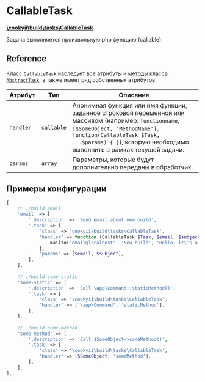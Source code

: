CallableTask
============

[**\cookyii\build\tasks\CallableTask**][]

Задача выполняется произвольную php функцию (callable).

Reference
---------

Класс `CallableTask` наследует все атрибуты и методы класса [`AbstractTask`][], а также имеет ряд собственных атрибутов.

| Атрибут | Тип | Описание | 
| ------- | --- | -------- |
| `handler` | `callable` | Анонимная функция или имя функции, заданное строковой переменной или массивом (например: `functionname`, `[$SomeObject, 'MethodName']`, `function(CallableTask $Task, ...$params) { }`), которую необходимо выполнить в рамках текущей задачи. |
| `params` | `array` | Параметры, которые будут дополнительно переданы в обработчик. |

Примеры конфигурации
--------------------
```php
[
    // ./build email
    'email' => [
        '.description' => 'Send email about new build',
        '.task' => [
            'class' => 'cookyii\build\tasks\CallableTask',
            'handler' => function (CallableTask $Task, $email, $subject) {
                mailto('email@localhost', 'New build', 'Hello, it\'s a new build.');
            },
            'params' => [$email, $subject],
        ],
    ],
    
    // ./build some-static
    'some-static' => [
        '.description' => 'Call \app\Command::staticMethod()',
        '.task' => [
            'class' => '\cookyii\build\tasks\CallableTask',
            'handler' => ['\app\Command', 'staticMethod'],
        ],
    ],
    
    // ./build some-method
    'some-method' => [
        '.description' => 'Call $SomeObject->someMethod()',
        '.task' => [
            'class' => '\cookyii\build\tasks\CallableTask',
            'handler' => [$SomeObject, 'someMethod'],
        ],
    ],
],
```

[**\cookyii\build\tasks\CallableTask**]: https://github.com/cookyii/build/blob/master/tasks/CallableTask.php
[`AbstractTask`]: 03-reference-abstract-task.md